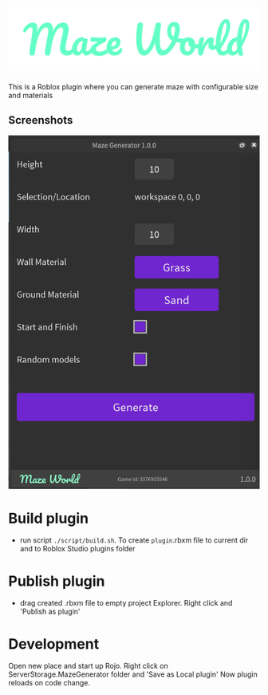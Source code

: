 ## ![Maze Generator](https://github.com/MayGo/maze-world/raw/master/raw-assets/brand/logo.png 'Maze World')

This is a Roblox plugin where you can generate maze with configurable size and materials

## Screenshots

![Maze World](https://github.com/MayGo/maze-world/raw/master/screenshots/maze-generator.png 'Maze World')

# Build plugin

-   run script `./script/build.sh`. To create `plugin`.rbxm file to current dir and to Roblox Studio plugins folder

# Publish plugin

-   drag created .rbxm file to empty project Explorer. Right click and 'Publish as plugin'

# Development

Open new place and start up Rojo.
Right click on ServerStorage.MazeGenerator folder and 'Save as Local plugin'
Now plugin reloads on code change.
